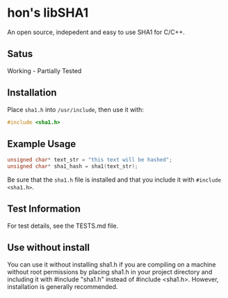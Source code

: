 # hon's libSHA1
An open source, indepedent and easy to use SHA1 for C/C++.

## Satus
Working - Partially Tested

## Installation
Place `sha1.h` into `/usr/include`, then use it with:
```c
#include <sha1.h>
```

## Example Usage
```c
unsigned char* text_str = "this text will be hashed";
unsigned char* sha1_hash = sha1(text_str);
```
Be sure that the `sha1.h` file is installed and that you include it with `#include <sha1.h>`.

## Test Information
For test details, see the TESTS.md file.

## Use without install
You can use it without installing sha1.h if you are compiling on a machine without root permissions by placing sha1.h in your project directory and including it with #include "sha1.h" instead of #include <sha1.h>. However, installation is generally recommended.
